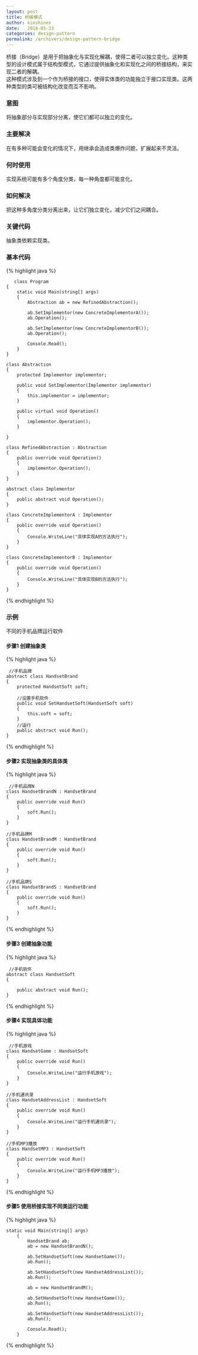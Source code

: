 ```yaml
---
layout: post
title: 桥接模式
author: kinshines
date:   2018-05-23
categories: design-pattern
permalink: /archivers/design-pattern-bridge
---
```


<p class="lead">
桥接（Bridge）是用于把抽象化与实现化解耦，使得二者可以独立变化。这种类型的设计模式属于结构型模式，它通过提供抽象化和实现化之间的桥接结构，来实现二者的解耦。
<br/>
这种模式涉及到一个作为桥接的接口，使得实体类的功能独立于接口实现类。这两种类型的类可被结构化改变而互不影响。
</p>

### 意图
将抽象部分与实现部分分离，使它们都可以独立的变化。
### 主要解决
在有多种可能会变化的情况下，用继承会造成类爆炸问题，扩展起来不灵活。
### 何时使用
实现系统可能有多个角度分类，每一种角度都可能变化。
### 如何解决
把这种多角度分类分离出来，让它们独立变化，减少它们之间耦合。
### 关键代码
抽象类依赖实现类。

### 基本代码

{% highlight java %}

       class Program
    {
        static void Main(string[] args)
        {
            Abstraction ab = new RefinedAbstraction();

            ab.SetImplementor(new ConcreteImplementorA());
            ab.Operation();

            ab.SetImplementor(new ConcreteImplementorB());
            ab.Operation();

            Console.Read();
        }
    }

    class Abstraction
    {
        protected Implementor implementor;

        public void SetImplementor(Implementor implementor)
        {
            this.implementor = implementor;
        }

        public virtual void Operation()
        {
            implementor.Operation();
        }

    }

    class RefinedAbstraction : Abstraction
    {
        public override void Operation()
        {
            implementor.Operation();
        }
    }

    abstract class Implementor
    {
        public abstract void Operation();
    }

    class ConcreteImplementorA : Implementor
    {
        public override void Operation()
        {
            Console.WriteLine("具体实现A的方法执行");
        }
    }

    class ConcreteImplementorB : Implementor
    {
        public override void Operation()
        {
            Console.WriteLine("具体实现B的方法执行");
        }
    }

{% endhighlight %}

### 示例
不同的手机品牌运行软件

#### 步骤1 创建抽象类

{% highlight java %}

     //手机品牌
    abstract class HandsetBrand
    {
        protected HandsetSoft soft;

        //设置手机软件
        public void SetHandsetSoft(HandsetSoft soft)
        {
            this.soft = soft;
        }
        //运行
        public abstract void Run();
    }

{% endhighlight %}

#### 步骤2 实现抽象类的具体类

{% highlight java %}

     //手机品牌N
    class HandsetBrandN : HandsetBrand
    {
        public override void Run()
        {
            soft.Run();
        }
    }

    //手机品牌M
    class HandsetBrandM : HandsetBrand
    {
        public override void Run()
        {
            soft.Run();
        }
    }

    //手机品牌S
    class HandsetBrandS : HandsetBrand
    {
        public override void Run()
        {
            soft.Run();
        }
    }

{% endhighlight %}


#### 步骤3 创建抽象功能

{% highlight java %}

     //手机软件
    abstract class HandsetSoft
    {

        public abstract void Run();
    }

{% endhighlight %}

#### 步骤4 实现具体功能

{% highlight java %}

     //手机游戏
    class HandsetGame : HandsetSoft
    {
        public override void Run()
        {
            Console.WriteLine("运行手机游戏");
        }
    }

    //手机通讯录
    class HandsetAddressList : HandsetSoft
    {
        public override void Run()
        {
            Console.WriteLine("运行手机通讯录");
        }
    }

    //手机MP3播放
    class HandsetMP3 : HandsetSoft
    {
        public override void Run()
        {
            Console.WriteLine("运行手机MP3播放");
        }
    }

{% endhighlight %}

#### 步骤5 使用桥接实现不同类运行功能

{% highlight java %}

    static void Main(string[] args)
        {
            HandsetBrand ab;
            ab = new HandsetBrandN();

            ab.SetHandsetSoft(new HandsetGame());
            ab.Run();

            ab.SetHandsetSoft(new HandsetAddressList());
            ab.Run();

            ab = new HandsetBrandM();

            ab.SetHandsetSoft(new HandsetGame());
            ab.Run();

            ab.SetHandsetSoft(new HandsetAddressList());
            ab.Run();

            Console.Read();
        }

{% endhighlight %}